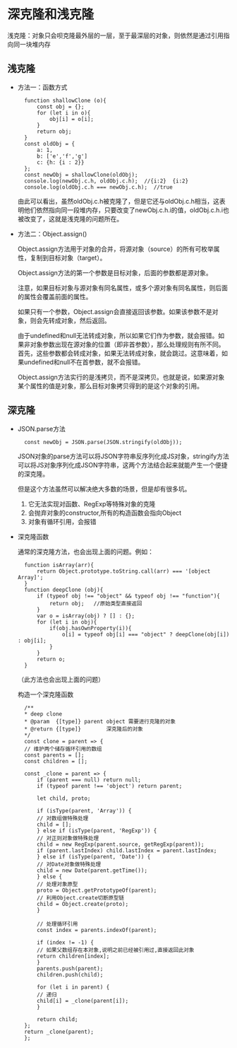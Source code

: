 # 深克隆和浅克隆

浅克隆：对象只会呗克隆最外层的一层，至于最深层的对象，则依然是通过引用指向同一块堆内存

## 浅克隆

* 方法一：函数方式

        function shallowClone (o){
            const obj = {};
            for (let i in o){
                obj[i] = o[i];
            }
            return obj;
        }
        const oldObj = {
            a: 1,
            b: ['e','f','g']
            c: {h: {i : 2}}
        };
        const newObj = shallowClone(oldObj);
        console.log(newObj.c.h, oldObj.c.h);  //{i:2}  {i:2}
        console.log(oldObj.c.h === newObj.c.h);  //true

    由此可以看出，虽然oldObj.c.h被克隆了，但是它还与oldObj.c.h相当，这表明他们依然指向同一段堆内存，只要改变了newObj.c.h.i的值，oldObj.c.h.i也被改变了，这就是浅克隆的问题所在。

* 方法二：Object.assign()

    Object.assign方法用于对象的合并，将源对象（source）的所有可枚举属性，复制到目标对象（target）。

    Object.assign方法的第一个参数是目标对象，后面的参数都是源对象。

    注意，如果目标对象与源对象有同名属性，或多个源对象有同名属性，则后面的属性会覆盖前面的属性。

    如果只有一个参数，Object.assign会直接返回该参数。如果该参数不是对象，则会先转成对象，然后返回。

    由于undefined和null无法转成对象，所以如果它们作为参数，就会报错。如果非对象参数出现在源对象的位置（即非首参数），那么处理规则有所不同。首先，这些参数都会转成对象，如果无法转成对象，就会跳过。这意味着，如果undefined和null不在首参数，就不会报错。

    Object.assign方法实行的是浅拷贝，而不是深拷贝。也就是说，如果源对象某个属性的值是对象，那么目标对象拷贝得到的是这个对象的引用。

## 深克隆

* JSON.parse方法

        const newObj = JSON.parse(JSON.stringify(oldObj));

    JSON对象的parse方法可以将JSON字符串反序列化成JS对象，stringify方法可以将JS对象序列化成JSON字符串，这两个方法结合起来就能产生一个便捷的深克隆。

    但是这个方法虽然可以解决绝大多数的场景，但是却有很多坑。

    1. 它无法实现对函数、RegExp等特殊对象的克隆
    2. 会抛弃对象的constructor,所有的构造函数会指向Object
    3. 对象有循环引用，会报错

* 深克隆函数

    通常的深克隆方法，也会出现上面的问题。例如：

        function isArray(arr){
            return Object.prototype.toString.call(arr) === '[object Array]';
        }
        function deepClone (obj){
            if (typeof obj !== "object" && typeof obj !== "function"){
                return obj;   //原始类型直接返回
            }
            var o = isArray(obj) ? [] : {};
            for (let i in obj){
                if(obj.hasOwnProperty(i)){
                    o[i] = typeof obj[i] === "object" ? deepClone(obj[i]) : obj[i];
                }
            }
            return o;
        }

    （此方法也会出现上面的问题）

    构造一个深克隆函数

        /**
        * deep clone
        * @param  {[type]} parent object 需要进行克隆的对象
        * @return {[type]}        深克隆后的对象
        */
        const clone = parent => {
        // 维护两个储存循环引用的数组
        const parents = [];
        const children = [];

        const _clone = parent => {
            if (parent === null) return null;
            if (typeof parent !== 'object') return parent;

            let child, proto;

            if (isType(parent, 'Array')) {
            // 对数组做特殊处理
            child = [];
            } else if (isType(parent, 'RegExp')) {
            // 对正则对象做特殊处理
            child = new RegExp(parent.source, getRegExp(parent));
            if (parent.lastIndex) child.lastIndex = parent.lastIndex;
            } else if (isType(parent, 'Date')) {
            // 对Date对象做特殊处理
            child = new Date(parent.getTime());
            } else {
            // 处理对象原型
            proto = Object.getPrototypeOf(parent);
            // 利用Object.create切断原型链
            child = Object.create(proto);
            }

            // 处理循环引用
            const index = parents.indexOf(parent);

            if (index != -1) {
            // 如果父数组存在本对象,说明之前已经被引用过,直接返回此对象
            return children[index];
            }
            parents.push(parent);
            children.push(child);

            for (let i in parent) {
            // 递归
            child[i] = _clone(parent[i]);
            }

            return child;
        };
        return _clone(parent);
        };


    

